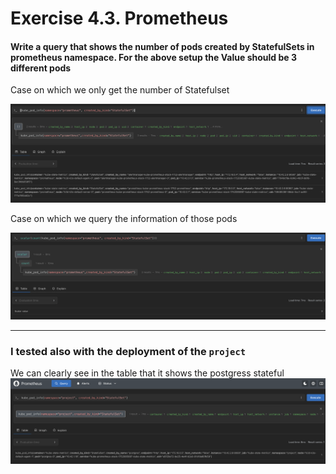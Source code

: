 # Exercise 4.3. Prometheus

#### Write a query that shows the number of pods created by StatefulSets in prometheus namespace. For the above setup the Value should be 3 different pods

Case on which we only get the number of Statefulset

![image](./images/stateful_set.png)

Case on which we query the information of those pods

![image](./images/stateful_count.png)

___

### I tested also with the deployment of the `project`

We can clearly see in the table that it shows the postgress stateful
![image](./images/postgres_stateful.png)


